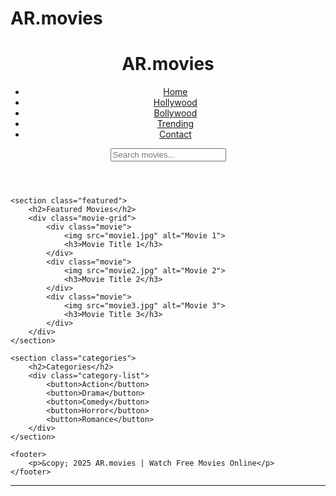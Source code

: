 # AR.movies
<!DOCTYPE html>
<html lang="en">
<head>
    <meta charset="UTF-8">
    <meta name="viewport" content="width=device-width, initial-scale=1.0">
    <title>AR.movies - Watch Free Movies</title>
    <link rel="stylesheet" href="styles.css">
</head>
<body>
    <header>
        <h1>AR.movies</h1>
        <nav>
            <ul>
                <li><a href="#">Home</a></li>
                <li><a href="#">Hollywood</a></li>
                <li><a href="#">Bollywood</a></li>
                <li><a href="#">Trending</a></li>
                <li><a href="#">Contact</a></li>
            </ul>
        </nav>
        <input type="text" placeholder="Search movies...">
    </header>

    <section class="featured">
        <h2>Featured Movies</h2>
        <div class="movie-grid">
            <div class="movie">
                <img src="movie1.jpg" alt="Movie 1">
                <h3>Movie Title 1</h3>
            </div>
            <div class="movie">
                <img src="movie2.jpg" alt="Movie 2">
                <h3>Movie Title 2</h3>
            </div>
            <div class="movie">
                <img src="movie3.jpg" alt="Movie 3">
                <h3>Movie Title 3</h3>
            </div>
        </div>
    </section>

    <section class="categories">
        <h2>Categories</h2>
        <div class="category-list">
            <button>Action</button>
            <button>Drama</button>
            <button>Comedy</button>
            <button>Horror</button>
            <button>Romance</button>
        </div>
    </section>

    <footer>
        <p>&copy; 2025 AR.movies | Watch Free Movies Online</p>
    </footer>
</body>
</html>


---
